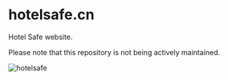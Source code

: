 hotelsafe.cn
============

Hotel Safe website.

Please note that this repository is not being actively maintained.

![hotelsafe](https://f.cloud.github.com/assets/1284703/2060158/da5079f6-8bfd-11e3-9edb-53ea60a62b19.jpg)
